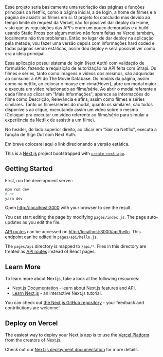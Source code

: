 Esse projeto seria basicamente uma recriação das páginas e funções principais da Netflix, como a página inicial, a de login, a home de filmes e a página de assistir os filmes em sí.
O projeto foi concluído mas devido ao tempo limite de request da Vercel, não foi possível dar deploy da Home, visto que as requisições das API's eram um pouco demoradas e a build usando Static Props por algum motivo não foram feitas na Vercel também, localmente não tive problemas.
Então no lugar de dar deploy na aplicação pela metade, vou fazer uma versão depois com informações hard coded e todas páginas sendo estáticas, assim dou deploy e será possível ver como era a ideia principal.

Essa aplicação possui sistema de login (Next Auth) com validação de formulário, fazendo a requisição de autorização na API feita com Strapi.
Os filmes e séries, tanto como imagens e vídeos dos mesmos, são adquiridas ao consumir a API do The Movie Database.
Os modais da página, assim como na netflix, ao colocar o mouse em cima(Hover), abre um modal maior e executa um video relacionado ao filme/série.
Ao abrir o modal referente a cada filme ao clicar em "Mais Informações", aparece as informações do filme como Descrição, Relevância e afins, assim como filmes e séries similares.
Tanto os filmes/séries do modal, quanto os similares, são todos disponíveis ao clique, executando assim um vídeo sobre o mesmo (Coloquei pra executar um video referente ao filme/série para simular a experiência da Netflix de assistir a um filme).

No header, do lado superior direito, ao clicar em "Sair da Netflix", executa a função de Sign Out com Next Auth.

Em breve colocarei aqui o link direcionando a versão estática.

This is a [Next.js](https://nextjs.org/) project bootstrapped with [`create-next-app`](https://github.com/vercel/next.js/tree/canary/packages/create-next-app).

## Getting Started

First, run the development server:

```bash
npm run dev
# or
yarn dev
```

Open [http://localhost:3000](http://localhost:3000) with your browser to see the result.

You can start editing the page by modifying `pages/index.js`. The page auto-updates as you edit the file.

[API routes](https://nextjs.org/docs/api-routes/introduction) can be accessed on [http://localhost:3000/api/hello](http://localhost:3000/api/hello). This endpoint can be edited in `pages/api/hello.js`.

The `pages/api` directory is mapped to `/api/*`. Files in this directory are treated as [API routes](https://nextjs.org/docs/api-routes/introduction) instead of React pages.

## Learn More

To learn more about Next.js, take a look at the following resources:

- [Next.js Documentation](https://nextjs.org/docs) - learn about Next.js features and API.
- [Learn Next.js](https://nextjs.org/learn) - an interactive Next.js tutorial.

You can check out [the Next.js GitHub repository](https://github.com/vercel/next.js/) - your feedback and contributions are welcome!

## Deploy on Vercel

The easiest way to deploy your Next.js app is to use the [Vercel Platform](https://vercel.com/new?utm_medium=default-template&filter=next.js&utm_source=create-next-app&utm_campaign=create-next-app-readme) from the creators of Next.js.

Check out our [Next.js deployment documentation](https://nextjs.org/docs/deployment) for more details.
